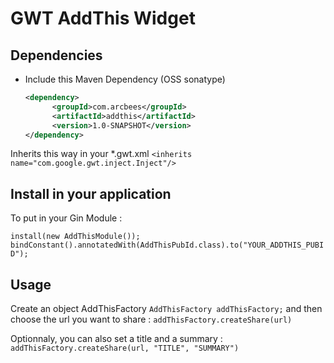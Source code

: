 GWT AddThis Widget
==============

Dependencies
------------
- Include this Maven Dependency (OSS sonatype)
    ```xml
    <dependency>
          <groupId>com.arcbees</groupId>
          <artifactId>addthis</artifactId>
          <version>1.0-SNAPSHOT</version>
    </dependency>
    ```
Inherits this way in your *.gwt.xml
    `<inherits name="com.google.gwt.inject.Inject"/>`

Install in your application
---------------------------

To put in your Gin Module :

`install(new AddThisModule()); `
`bindConstant().annotatedWith(AddThisPubId.class).to("YOUR_ADDTHIS_PUBID");`

Usage
-----
Create an object AddThisFactory
    `AddThisFactory addThisFactory;`
and then choose the url you want to share :
   `addThisFactory.createShare(url)`

Optionnaly, you can also set a title and a summary :
   `addThisFactory.createShare(url, "TITLE", "SUMMARY") `
